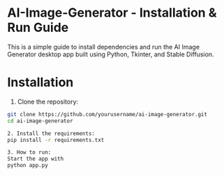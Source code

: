 # AI-Image-Generator - Installation & Run Guide
This is a simple guide to install dependencies and run the AI Image Generator desktop app built using Python, Tkinter, and Stable Diffusion.

# Installation

1. Clone the repository:
```bash
git clone https://github.com/yourusername/ai-image-generator.git
cd ai-image-generator

2. Install the requirements:
pip install -r requirements.txt

3. How to run:
Start the app with
python app.py
